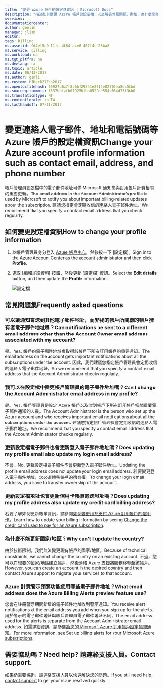 ```yaml
---
title: "變更 Azure 帳戶的設定檔資訊 | Microsoft Docs"
description: "描述如何變更 Azure 帳戶的設定檔，以及解答常見問題，例如，為什麼您無法變更 Azure 帳戶中心的國家/地區"
services: 
documentationcenter: 
author: genlin
manager: jlian
editor: 
tags: billing
ms.assetid: 9d4ef5d9-11fc-4684-ace6-467f4ce26ba8
ms.service: billing
ms.workload: na
ms.tgt_pltfrm: na
ms.devlang: na
ms.topic: article
ms.date: 06/13/2017
ms.author: genli
ms.custom: H1Hack27Feb2017
ms.openlocfilehash: f0927b6a7f8c6bf29541e8014e82702ea8dc58bd
ms.sourcegitcommit: f537befafb079256fba0529ee554c034d73f36b0
ms.translationtype: MT
ms.contentlocale: zh-TW
ms.lasthandoff: 07/11/2017
---
```

# <a name="change-your-azure-account-profile-information-such-as-contact-email-address-and-phone-number"></a><span data-ttu-id="5f0fd-103">變更連絡人電子郵件、地址和電話號碼等 Azure 帳戶的設定檔資訊</span><span class="sxs-lookup"><span data-stu-id="5f0fd-103">Change your Azure account profile information such as contact email, address, and phone number</span></span>
<span data-ttu-id="5f0fd-104">帳戶管理員設定檔中的電子郵件地址可供 Microsoft 通知您與訂用帳戶計費相關的重要更新。</span><span class="sxs-lookup"><span data-stu-id="5f0fd-104">The email address in the Account Administrator’s profile is used by Microsoft to notify you about important billing-related updates about the subscription.</span></span> <span data-ttu-id="5f0fd-105">建議您指定會定期收信的連絡人電子郵件地址。</span><span class="sxs-lookup"><span data-stu-id="5f0fd-105">We recommend that you specify a contact email address that you check regularly.</span></span>

## <a name="how-to-change-your-profile-information"></a><span data-ttu-id="5f0fd-106">如何變更設定檔資訊</span><span class="sxs-lookup"><span data-stu-id="5f0fd-106">How to change your profile information</span></span>
1. <span data-ttu-id="5f0fd-107">以帳戶管理員身分登入 [Azure 帳戶中心](https://account.windowsazure.com/)，然後按一下 [設定檔]。</span><span class="sxs-lookup"><span data-stu-id="5f0fd-107">Sign in to the [Azure Account Center](https://account.windowsazure.com/) as the account administrator and then click **Profile**.</span></span> 
2. <span data-ttu-id="5f0fd-108">選取 [編輯詳細資料] 按鈕，然後更新 [設定檔] 資訊。</span><span class="sxs-lookup"><span data-stu-id="5f0fd-108">Select the **Edit details** button, and then update the **Profile** information.</span></span>

   ![設定檔](./media/billing-how-to-change-azure-account-profile/profile.png)

## <a name="frequently-asked-questions"></a><span data-ttu-id="5f0fd-110">常見問題集</span><span class="sxs-lookup"><span data-stu-id="5f0fd-110">Frequently asked questions</span></span>
### <a name="can-notifications-be-sent-to-a-different-email-address-other-than-the-account-owner-email-address-associated-with-my-account"></a><span data-ttu-id="5f0fd-111">可以讓通知寄送到其他電子郵件地址，而非我的帳戶所關聯的帳戶擁有者電子郵件地址嗎？</span><span class="sxs-lookup"><span data-stu-id="5f0fd-111">Can notifications be sent to a different email address other than the Account Owner email address associated with my account?</span></span>
<span data-ttu-id="5f0fd-112">是。</span><span class="sxs-lookup"><span data-stu-id="5f0fd-112">Yes.</span></span> <span data-ttu-id="5f0fd-113">帳戶的電子郵件地址會取得該帳戶下所有訂用帳戶的重要通知。</span><span class="sxs-lookup"><span data-stu-id="5f0fd-113">The email address on the account gets important notifications about all the subscriptions under the account.</span></span> <span data-ttu-id="5f0fd-114">因此，我們建議您指定帳戶管理員會定期收信的連絡人電子郵件地址。</span><span class="sxs-lookup"><span data-stu-id="5f0fd-114">So we recommend that you specify a contact email address that the Account Administrator checks regularly.</span></span>

### <a name="can-i-change-the-account-administrator-email-address-in-my-profile"></a><span data-ttu-id="5f0fd-115">我可以在設定檔中變更帳戶管理員的電子郵件地址嗎？</span><span class="sxs-lookup"><span data-stu-id="5f0fd-115">Can I change the Account Administrator email address in my profile?</span></span>
<span data-ttu-id="5f0fd-116">是。</span><span class="sxs-lookup"><span data-stu-id="5f0fd-116">Yes.</span></span> <span data-ttu-id="5f0fd-117">帳戶管理員是設定 Azure 帳戶以及收到帳戶下所有訂用帳戶相關重要電子郵件通知的人員。</span><span class="sxs-lookup"><span data-stu-id="5f0fd-117">The Account Administrator is the person who set up the Azure account and who receives important email notifications about all the subscriptions under the account.</span></span> <span data-ttu-id="5f0fd-118">建議您指定帳戶管理員會定期收信的連絡人電子郵件地址。</span><span class="sxs-lookup"><span data-stu-id="5f0fd-118">We recommend that you specify a contact email address that the Account Administrator checks regularly.</span></span>

### <a name="does-updating-my-profile-email-also-update-my-login-email-address"></a><span data-ttu-id="5f0fd-119">更新設定檔電子郵件也會更新登入電子郵件地址嗎？</span><span class="sxs-lookup"><span data-stu-id="5f0fd-119">Does updating my profile email also update my login email address?</span></span>
<span data-ttu-id="5f0fd-120">不會。</span><span class="sxs-lookup"><span data-stu-id="5f0fd-120">No.</span></span> <span data-ttu-id="5f0fd-121">更新設定檔電子郵件不會更新登入電子郵件地址。</span><span class="sxs-lookup"><span data-stu-id="5f0fd-121">Updating the profile email address does not update your login email address.</span></span> <span data-ttu-id="5f0fd-122">若要變更登入電子郵件地址，您必須轉移帳戶的擁有權。</span><span class="sxs-lookup"><span data-stu-id="5f0fd-122">To change your login email address, you have to transfer ownership of the account.</span></span>

### <a name="does-updating-my-profile-address-also-update-my-credit-card-billing-address"></a><span data-ttu-id="5f0fd-123">更新設定檔地址也會更新信用卡帳單寄送地址嗎？</span><span class="sxs-lookup"><span data-stu-id="5f0fd-123">Does updating my profile address also update my credit card billing address?</span></span>
<span data-ttu-id="5f0fd-124">若要了解如何更新帳單資訊，請參閱[如何變更用於支付 Azure 訂用帳戶的信用卡](billing-how-to-change-credit-card.md)。</span><span class="sxs-lookup"><span data-stu-id="5f0fd-124">Learn how to update your billing information by seeing [Change the credit card used to pay for an Azure subscription](billing-how-to-change-credit-card.md).</span></span>

### <a name="why-cant-i-update-the-country"></a><span data-ttu-id="5f0fd-125">為什麼不能更新國家/地區？</span><span class="sxs-lookup"><span data-stu-id="5f0fd-125">Why can’t I update the country?</span></span>
<span data-ttu-id="5f0fd-126">由於技術限制，我們無法變更現有帳戶的國家/地區。</span><span class="sxs-lookup"><span data-stu-id="5f0fd-126">Because of technical constraints, we cannot change the country on an existing account.</span></span> <span data-ttu-id="5f0fd-127">不過，您可以在想要的國家/地區建立帳戶，然後連絡 Azure 支援將服務移轉至該帳戶。</span><span class="sxs-lookup"><span data-stu-id="5f0fd-127">However, you can create an account in the desired country and then contact Azure support to migrate your services to that account.</span></span>

### <a name="what-email-address-does-the-azure-billing-alerts-preview-feature-use"></a><span data-ttu-id="5f0fd-128">Azure 計費警示預覽功能使用哪些電子郵件地址？</span><span class="sxs-lookup"><span data-stu-id="5f0fd-128">What email address does the Azure Billing Alerts preview feature use?</span></span>
<span data-ttu-id="5f0fd-129">您會在註冊警示期間新增的電子郵件地址收到警示通知。</span><span class="sxs-lookup"><span data-stu-id="5f0fd-129">You receive alert notifications at the email address you add when you sign up for the alerts.</span></span> <span data-ttu-id="5f0fd-130">用於警示的電子郵件地址與帳戶管理員電子郵件地址不同。</span><span class="sxs-lookup"><span data-stu-id="5f0fd-130">The email address used for the alerts is separate from the Account Administrator email address.</span></span> <span data-ttu-id="5f0fd-131">如需詳細資訊，請參閱[為您的 Microsoft Azure 訂用帳戶設定帳單通知](billing-set-up-alerts.md)。</span><span class="sxs-lookup"><span data-stu-id="5f0fd-131">For more information, see [Set up billing alerts for your Microsoft Azure subscriptions](billing-set-up-alerts.md).</span></span>

## <a name="need-help-contact-support"></a><span data-ttu-id="5f0fd-132">需要協助嗎？</span><span class="sxs-lookup"><span data-stu-id="5f0fd-132">Need help?</span></span> <span data-ttu-id="5f0fd-133">請連絡支援人員。</span><span class="sxs-lookup"><span data-stu-id="5f0fd-133">Contact support.</span></span>
<span data-ttu-id="5f0fd-134">如果仍需要協助，請[連絡支援人員](https://portal.azure.com/?#blade/Microsoft_Azure_Support/HelpAndSupportBlade)以快速解決您的問題。</span><span class="sxs-lookup"><span data-stu-id="5f0fd-134">If you still need help, [contact support](https://portal.azure.com/?#blade/Microsoft_Azure_Support/HelpAndSupportBlade) to get your issue resolved quickly.</span></span> 

